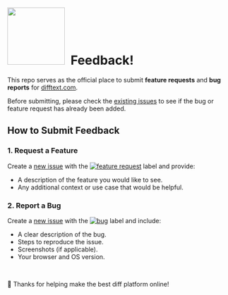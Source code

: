 # <img src="https://github.com/user-attachments/assets/7296cffb-cfff-46b3-a46b-15ed5a09df28" width="130">&nbsp; Feedback!

This repo serves as the official place to submit **feature requests** and **bug reports** for [difftext.com](https://difftext.com).

Before submitting, please check the [existing issues](https://github.com/dotspencer/diff-text-feedback/issues) to see if the bug or feature request has already been added.

## How to Submit Feedback

### 1. Request a Feature
Create a [new issue][new-feature-url] with the [<img src="https://img.shields.io/badge/-feature_request-90ee90.svg?style=flat-square" alt="feature request">][features-url] label and provide:
- A description of the feature you would like to see.
- Any additional context or use case that would be helpful.

### 2. Report a Bug
Create a [new issue][new-bug-url] with the [<img src="https://img.shields.io/badge/-bug-f08080.svg?style=flat-square" alt="bug">][bugs-url] label and include:
- A clear description of the bug.
- Steps to reproduce the issue.
- Screenshots (if applicable).
- Your browser and OS version.

[new-bug-url]: https://github.com/dotspencer/diff-text-feedback/issues/new?labels=bug
[new-feature-url]: https://github.com/dotspencer/diff-text-feedback/issues/new?labels=feature+request
[bugs-url]: https://github.com/dotspencer/diff-text-feedback/labels/bug
[features-url]: https://github.com/dotspencer/diff-text-feedback/labels/feature%20request

<br>

🎉 Thanks for helping make the best diff platform online!

